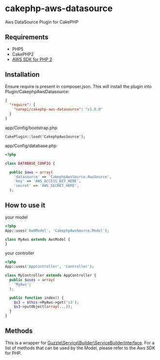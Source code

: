 cakephp-aws-datasource
======================

Aws DataSource Plugin for CakePHP

## Requirements
- PHP5
- CakePHP2
- [AWS SDK for PHP 2](http://aws.amazon.com/jp/sdkforphp/)


## Installation

Ensure require is present in composer.json. This will install the plugin into Plugin/CakephpAwsDatasource:

```json
{
  "require": {
    "nanapi/cakephp-aws-datasource": "v1.0.0"
  }
}
```


app/Config/bootstrap.php
```
CakePlugin::load('CakephpAwsSource');
```

app/Config/database.php
```php
<?php

class DATABASE_CONFIG {

  public $aws = array(
    'datasource' => 'CakephpAwsSource.AwsSource',
    'key' => 'AWS_ACCESS_KEY_HERE',
    'secret' => 'AWS_SECRET_HERE',
  );

```


## How to use it

your model
```php
<?php
App::uses('AwdModel', 'CakephpAwsSource.Model');

class MyAws extends AwsModel {
}

```

your controller
```php
<?php
App::uses('AppController', 'Controller');

class MyController extends AppController {
  public $uses = array(
    'MyAws';
  );

  public function index() {
    $s3 = $this->MyAws->get('s3');
    $s3->putObject(array(...));
  }
}

```


## Methods
This is a wrapper for [Guzzle\Service\Builder\ServiceBuilderInterface][]. For a list of methods that can be used by the Model, please refer to the Aws SDK for PHP.


[AWS SDK for PHP 2]: http://aws.amazon.com/jp/sdkforphp/ "AWS SDK for PHP 2"
[Guzzle\Service\Builder\ServiceBuilderInterface]: http://docs.aws.amazon.com/aws-sdk-php-2/latest/class-Guzzle.Service.Builder.ServiceBuilderInterface.html "Guzzle\Service\Builder\ServiceBuilderInterface"
